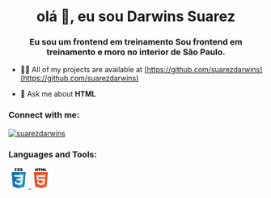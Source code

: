 <h1 align="center">olá 👋, eu sou Darwins Suarez</h1>
<h3 align="center">Eu sou um frontend em treinamento Sou frontend em treinamento e moro no interior de São Paulo.</h3>

- 👨‍💻 All of my projects are available at [https://github.com/suarezdarwins](https://github.com/suarezdarwins)

- 💬 Ask me about **HTML**

<h3 align="left">Connect with me:</h3>
<p align="left">
<a href="https://linkedin.com/in/suarezdarwins" target="blank"><img align="center" src="https://raw.githubusercontent.com/rahuldkjain/github-profile-readme-generator/master/src/images/icons/Social/linked-in-alt.svg" alt="suarezdarwins" height="30" width="40" /></a>
</p>

<h3 align="left">Languages and Tools:</h3>
<p align="left"> <a href="https://www.w3schools.com/css/" target="_blank" rel="noreferrer"> <img src="https://raw.githubusercontent.com/devicons/devicon/master/icons/css3/css3-original-wordmark.svg" alt="css3" width="40" height="40"/> </a> <a href="https://www.w3.org/html/" target="_blank" rel="noreferrer"> <img src="https://raw.githubusercontent.com/devicons/devicon/master/icons/html5/html5-original-wordmark.svg" alt="html5" width="40" height="40"/> </a> </p>
